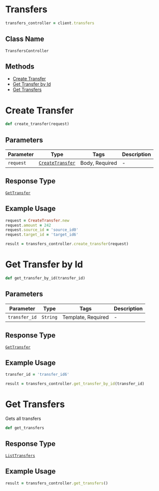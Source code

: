 # Transfers

```ruby
transfers_controller = client.transfers
```

## Class Name

`TransfersController`

## Methods

* [Create Transfer](../../doc/controllers/transfers.md#create-transfer)
* [Get Transfer by Id](../../doc/controllers/transfers.md#get-transfer-by-id)
* [Get Transfers](../../doc/controllers/transfers.md#get-transfers)


# Create Transfer

```ruby
def create_transfer(request)
```

## Parameters

| Parameter | Type | Tags | Description |
|  --- | --- | --- | --- |
| `request` | [`CreateTransfer`](../../doc/models/create-transfer.md) | Body, Required | - |

## Response Type

[`GetTransfer`](../../doc/models/get-transfer.md)

## Example Usage

```ruby
request = CreateTransfer.new
request.amount = 242
request.source_id = 'source_id0'
request.target_id = 'target_id6'

result = transfers_controller.create_transfer(request)
```


# Get Transfer by Id

```ruby
def get_transfer_by_id(transfer_id)
```

## Parameters

| Parameter | Type | Tags | Description |
|  --- | --- | --- | --- |
| `transfer_id` | `String` | Template, Required | - |

## Response Type

[`GetTransfer`](../../doc/models/get-transfer.md)

## Example Usage

```ruby
transfer_id = 'transfer_id6'

result = transfers_controller.get_transfer_by_id(transfer_id)
```


# Get Transfers

Gets all transfers

```ruby
def get_transfers
```

## Response Type

[`ListTransfers`](../../doc/models/list-transfers.md)

## Example Usage

```ruby
result = transfers_controller.get_transfers()
```

